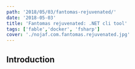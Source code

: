 ```yaml
---
path: '2018/05/03/fantomas-rejuvenated/'
date: '2018-05-03'
title: 'Fantomas rejuvenated: .NET cli tool'
tags: ['fable','docker', 'fsharp']
cover: './nojaf.com.fantomas.rejuvenated.jpg'
---
```


## Introduction